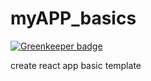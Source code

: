 # myAPP_basics

[![Greenkeeper badge](https://badges.greenkeeper.io/APEMENdelights-PRVLUTION/myAPP_basics.svg?token=ba5998aa18e8d72747e0c960b7abb7c87d2b682fa459ae49d35b4f37a6f4d259&ts=1569366669390)](https://greenkeeper.io/)

 create react app basic template

